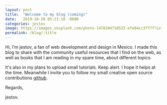 ```yaml
---
layout: post
title:  "Welcome to my blog (coming)"
date:   2019-10-20 05:21:18 -0600
categories: jestov
image: https://images.unsplash.com/photo-1478104718532-efe04cc3ff7f?ixlib=rb-1.2.1&ixid=eyJhcHBfaWQiOjEyMDd9&auto=format&fit=crop&w=755&q=80
permalink: /blog/:title
---
```

Hi, I'm jestov, a fan of web development and design in Mexico. I made this blog to share with the community useful resources that I find on the web, as well as books that I am reading in my spare time, about different topics.

It's also in my plans to upload small tutorials. Keep alert. I hope it helps at the time. Meanwhile I invite you to follow my small creative open source contributions [github][github].

Regards,

jestov.


[github]: http://github.com/jestov

